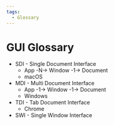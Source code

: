 ```yaml
---
tags:
  - Glossary
---
```


# GUI Glossary

- SDI - Single Document Interface
  - App -N-> Window -1-> Document
  - macOS
- MDI - Multi Document Interface
  - App -1-> Window -1-> Document
  - Windows
- TDI - Tab Document Interface
  - Chrome
- SWI - Single Window Interface
